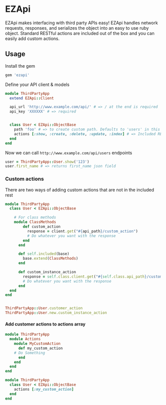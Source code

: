 # EZApi

EZApi makes interfacing with third party APIs easy! EZApi handles network requests, responses, and serializes the object into an easy to use ruby object. Standard RESTful actions are included out of the box  and you can easily add custom actions.

## Usage

Install the gem
```ruby
gem 'ezapi'
```

Define your API client & models
```ruby
module ThirdPartyApp
  extend EZApi::Client

  api_url 'http://www.example.com/api/' # => / at the end is required
  api_key 'XXXXXX' # => required


  class User < EZApi::ObjectBase
    path 'foo' # => to create custom path. Defaults to 'users' in this case
    actions [:show, :create, :delete, :update, :index] # => Included RESTful actions
  end
end
```

Now we can call `http://www.example.com/api/users` endpoints
```ruby
user = ThirdPartyApp::User.show('123')
user.first_name # => returns first_name json field
```


### Custom actions

There are two ways of adding custom actions that are not in the included rest
```ruby
module ThirdPartyApp
  class User < EZApi::ObjectBase

    # For class methods
    module ClassMethods
        def custom_action
          response = client.get("#{api_path}/custom_action")
          # Do whatever you want with the response
        end
      end

      def self.included(base)
        base.extend(ClassMethods)
      end

      def custom_instance_action
        response = self.class.client.get("#{self.class.api_path}/custom_action")
        # Do whatever you want with the response
      end
  end
end


ThirdPartyApp::User.customer_action
ThirdPartyApp::User.new.custom_instance_action
```


#### Add customer actions to actions array
```ruby
module ThirdPartyApp
  module Actions
    module MyCustomAction
      def my_custom_action
    # Do Something
      end
    end
  end
end

module ThirdPartyApp
  class User < EZApi::ObjectBase
    actions [:my_custom_action]
  end
end

```
